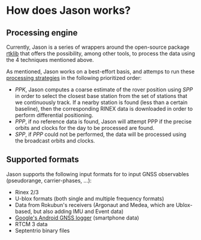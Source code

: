 # How does Jason works?

## Processing engine

Currently, Jason is a series of wrappers around the open-source package 
[rtklib](http://wwww.rtklib.com) that offers the possibility, among other tools,
to process the data using the 4 techniques mentioned above.

As mentioned, Jason works on a best-effort basis, and attemps to run these
[processing strategies](strategies) in the following prioritized order:

- _PPK_, Jason computes a coarse estimate of the rover position using _SPP_ in
  order to select the closest base station from the set of stations that we
  continuously track. If a nearby station is found (less than a certain baseline),
  then the corresponding RINEX data is downloaded in order to perform differential
  positioning.
- _PPP_, if no reference data is found, Jason will attempt PPP if the precise
  orbits and clocks for the day to be processed are found.
- _SPP_, if _PPP_ could not be performed, the data will be processed using
  the broadcast orbits and clocks.

## Supported formats

Jason supports the following input formats for to input GNSS observables
(pseudorange, carrier-phases, ...):

- Rinex 2/3
- U-blox formats (both single and multiple frequency formats)
- Data from Rokubun's receivers (Argonaut and Medea, which are Ublox-based, but
  also adding IMU and Event data)
- [Google's Android GNSS logger](https://github.com/google/gps-measurement-tools/tree/master/GNSSLogger) (smartphone data)
- RTCM 3 data
- Septentrio binary files
